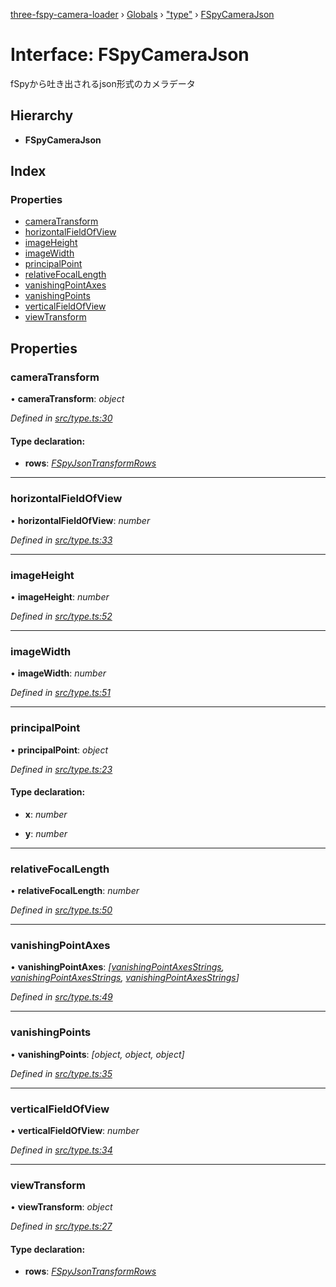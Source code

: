 [three-fspy-camera-loader](../README.md) › [Globals](../globals.md) › ["type"](../modules/_type_.md) › [FSpyCameraJson](_type_.fspycamerajson.md)

# Interface: FSpyCameraJson

fSpyから吐き出されるjson形式のカメラデータ

## Hierarchy

* **FSpyCameraJson**

## Index

### Properties

* [cameraTransform](_type_.fspycamerajson.md#cameratransform)
* [horizontalFieldOfView](_type_.fspycamerajson.md#horizontalfieldofview)
* [imageHeight](_type_.fspycamerajson.md#imageheight)
* [imageWidth](_type_.fspycamerajson.md#imagewidth)
* [principalPoint](_type_.fspycamerajson.md#principalpoint)
* [relativeFocalLength](_type_.fspycamerajson.md#relativefocallength)
* [vanishingPointAxes](_type_.fspycamerajson.md#vanishingpointaxes)
* [vanishingPoints](_type_.fspycamerajson.md#vanishingpoints)
* [verticalFieldOfView](_type_.fspycamerajson.md#verticalfieldofview)
* [viewTransform](_type_.fspycamerajson.md#viewtransform)

## Properties

###  cameraTransform

• **cameraTransform**: *object*

*Defined in [src/type.ts:30](https://github.com/nasikusa/THREE.FSpyCamera/blob/36a44a1/src/type.ts#L30)*

#### Type declaration:

* **rows**: *[FSpyJsonTransformRows](../modules/_type_.md#fspyjsontransformrows)*

___

###  horizontalFieldOfView

• **horizontalFieldOfView**: *number*

*Defined in [src/type.ts:33](https://github.com/nasikusa/THREE.FSpyCamera/blob/36a44a1/src/type.ts#L33)*

___

###  imageHeight

• **imageHeight**: *number*

*Defined in [src/type.ts:52](https://github.com/nasikusa/THREE.FSpyCamera/blob/36a44a1/src/type.ts#L52)*

___

###  imageWidth

• **imageWidth**: *number*

*Defined in [src/type.ts:51](https://github.com/nasikusa/THREE.FSpyCamera/blob/36a44a1/src/type.ts#L51)*

___

###  principalPoint

• **principalPoint**: *object*

*Defined in [src/type.ts:23](https://github.com/nasikusa/THREE.FSpyCamera/blob/36a44a1/src/type.ts#L23)*

#### Type declaration:

* **x**: *number*

* **y**: *number*

___

###  relativeFocalLength

• **relativeFocalLength**: *number*

*Defined in [src/type.ts:50](https://github.com/nasikusa/THREE.FSpyCamera/blob/36a44a1/src/type.ts#L50)*

___

###  vanishingPointAxes

• **vanishingPointAxes**: *[[vanishingPointAxesStrings](../modules/_type_.md#vanishingpointaxesstrings), [vanishingPointAxesStrings](../modules/_type_.md#vanishingpointaxesstrings), [vanishingPointAxesStrings](../modules/_type_.md#vanishingpointaxesstrings)]*

*Defined in [src/type.ts:49](https://github.com/nasikusa/THREE.FSpyCamera/blob/36a44a1/src/type.ts#L49)*

___

###  vanishingPoints

• **vanishingPoints**: *[object, object, object]*

*Defined in [src/type.ts:35](https://github.com/nasikusa/THREE.FSpyCamera/blob/36a44a1/src/type.ts#L35)*

___

###  verticalFieldOfView

• **verticalFieldOfView**: *number*

*Defined in [src/type.ts:34](https://github.com/nasikusa/THREE.FSpyCamera/blob/36a44a1/src/type.ts#L34)*

___

###  viewTransform

• **viewTransform**: *object*

*Defined in [src/type.ts:27](https://github.com/nasikusa/THREE.FSpyCamera/blob/36a44a1/src/type.ts#L27)*

#### Type declaration:

* **rows**: *[FSpyJsonTransformRows](../modules/_type_.md#fspyjsontransformrows)*

